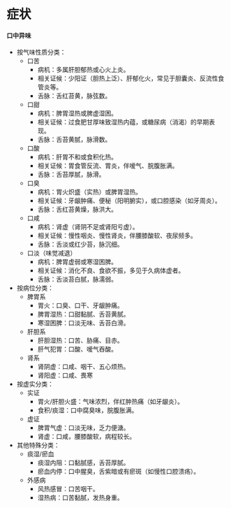 # 症状

#### 口中异味

- 按气味性质分类：
  - 口苦
    - 病机：多属肝胆郁热或心火上炎。
    - 相关证候：少阳证（胆热上泛）、肝郁化火，常见于胆囊炎、反流性食管炎等。
    - 舌脉：舌红苔黄，脉弦数。
  - 口甜
    - 病机：脾胃湿热或脾虚湿困。
    - 相关证候：过食肥甘厚味致湿热内蕴，或糖尿病（消渴）的早期表现。
    - 舌脉：舌苔黄腻，脉滑数。
  - 口酸
    - 病机：肝胃不和或食积化热。
    - 相关证候：胃食管反流、胃炎，伴嗳气、脘腹胀满。
    - 舌脉：舌苔厚腻，脉滑。
  - 口臭
    - 病机：胃火炽盛（实热）或脾胃湿热。
    - 相关证候：牙龈肿痛、便秘（阳明腑实），或口腔感染（如牙周炎）。
    - 舌脉：舌红苔黄燥，脉洪大。
  - 口咸
    - 病机：肾虚（肾阴不足或肾阳亏虚）。
    - 相关证候：慢性咽炎、慢性肾炎，伴腰膝酸软、夜尿频多。
    - 舌脉：舌淡或红少苔，脉沉细。
  - 口淡（味觉减退）
    - 病机：脾胃虚弱或寒湿困脾。
    - 相关证候：消化不良、食欲不振，多见于久病体虚者。
    - 舌脉：舌淡苔白腻，脉濡弱。
- 按病位分类：
  - 脾胃系
    - 胃火：口臭、口干、牙龈肿痛。
    - 脾胃湿热：口甜黏腻、舌苔黄腻。
    - 寒湿困脾：口淡无味、舌苔白滑。
  - 肝胆系
    - 肝胆湿热：口苦、胁痛、目赤。
    - 肝气犯胃：口酸、嗳气吞酸。
  - 肾系
    - 肾阴虚：口咸、咽干、五心烦热。
    - 肾阳虚：口咸、畏寒
- 按虚实分类：
  - 实证
    - 胃火/肝胆火盛：气味浓烈，伴红肿热痛（如牙龈炎）。
    - 食积/痰湿：口中腐臭味，脘腹胀满。
  - 虚证
    - 脾胃气虚：口淡无味，乏力便溏。
    - 肾虚：口咸，腰膝酸软，病程较长。
- 其他特殊分类：
  - 痰湿/瘀血
    - 痰湿内阻：口黏腻感，舌苔厚腻。
    - 瘀血内停：口中腥臭，舌紫暗或有瘀斑（如慢性口腔溃疡）。
  - 外感病
    - 风热感冒：口苦咽干。
    - 湿热病：口苦黏腻，发热身重。